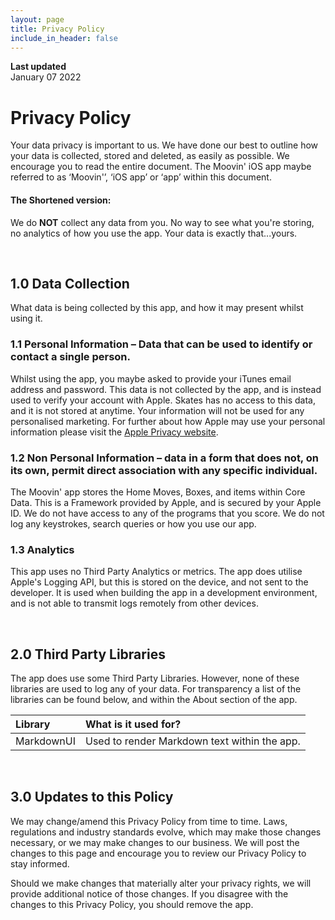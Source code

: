 ```yaml
---
layout: page
title: Privacy Policy
include_in_header: false
---
```


**Last updated**  
January 07 2022

# Privacy Policy
Your data privacy is important to us. We have done our best to outline how your data is collected, stored and deleted, as easily as possible. We encourage you to read the entire document. The Moovin' iOS app maybe referred to as ‘Moovin'’, ‘iOS app’ or ‘app’ within this document.

#### The Shortened version:
We do **NOT** collect any data from you. No way to see what you're storing, no analytics of how you use the app. Your data is exactly that...yours.

<br>

## 1.0 Data Collection
What data is being collected by this app, and how it may present whilst using it.

### 1.1 Personal Information – Data that can be used to identify or contact a single person.
Whilst using the app, you maybe asked to provide your iTunes email address and password. This data is not collected by the app, and is instead used to verify your account with Apple. Skates has no access to this data, and it is not stored at anytime. Your information will not be used for any personalised marketing. For further about how Apple may use your personal information please visit the [Apple Privacy website](https://www.apple.com/legal/privacy/en-ww/).

### 1.2 Non Personal Information – data in a form that does not, on its own, permit direct association with any specific individual.
The Moovin' app stores the Home Moves, Boxes, and items within Core Data. This is a Framework provided by Apple, and is secured by your Apple ID. We do not have access to any of the programs that you score. We do not log any keystrokes, search queries or how you use our app.

### 1.3 Analytics
This app uses no Third Party Analytics or metrics. The app does utilise Apple's Logging API, but this is stored on the device, and not sent to the developer. It is used when building the app in a development environment, and is not able to transmit logs remotely from other devices.


<br>

## 2.0 Third Party Libraries
The app does use some Third Party Libraries. However, none of these libraries are used to log any of your data. For transparency a list of the libraries can be found below, and within the About section of the app.

| Library | What is it used for? |
| :--- | :--- |
| MarkdownUI | Used to render Markdown text within the app. |

<br>

## 3.0 Updates to this Policy
We may change/amend this Privacy Policy from time to time. Laws, regulations and industry standards evolve, which may make those changes necessary, or we may make changes to our business. We will post the changes to this page and encourage you to review our Privacy Policy to stay informed.

Should we make changes that materially alter your privacy rights, we will provide additional notice of those changes. If you disagree with the changes to this Privacy Policy, you should remove the app.

<br>
